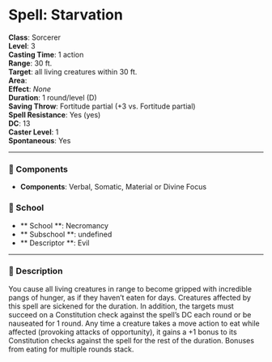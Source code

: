 
# Spell: Starvation
**Class**: Sorcerer  
**Level**: 3  
**Casting Time**: 1 action  
**Range**: 30 ft.  
**Target**: all living creatures within 30 ft.  
**Area**:   
**Effect**: _None_  
**Duration**: 1 round/level (D)  
**Saving Throw**: Fortitude partial (+3 vs. Fortitude partial)  
**Spell Resistance**: Yes (yes)  
**DC**: 13  
**Caster Level**: 1  
**Spontaneous**: Yes

---

### 🔮 Components
- **Components**: Verbal, Somatic, Material or Divine Focus

### 🏫 School
- ** School **: Necromancy
- ** Subschool **: undefined
- ** Descriptor **: Evil
---

### 📜 Description
You cause all living creatures in range to become gripped with incredible pangs of hunger, as if they haven’t eaten for days. Creatures affected by this spell are sickened for the duration. In addition, the targets must succeed on a Constitution check against the spell’s DC each round or be nauseated for 1 round. Any time a creature takes a move action to eat while affected (provoking attacks of opportunity), it gains a +1 bonus to its Constitution checks against the spell for the rest of the duration. Bonuses from eating for multiple rounds stack.
